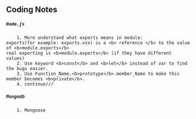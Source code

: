Coding Notes
------
##### `Node.js`
		1. More understand what exports means in module:
	exports(for example: exports.xxx) is a <b> reference </b> to the value of <b>module.exports</b>
	real exporting is <b>module.exports</b> (if they have different values)
		2. Use keyword <b>const</b> and <b>let</b> instead of var to find the bugs easier.
		3. Use Function_Name.<b>prototype</b>.member_Name to make this member becomes <b>private</b>.
		4. continue///

##### `Mongodb`
		1. Mongoose
